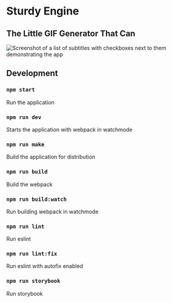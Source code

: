 # Sturdy Engine

## The Little GIF Generator That Can

![Screenshot of a list of subtitles with checkboxes next to them demonstrating the app](https://user-images.githubusercontent.com/33750/167057745-cf7d4551-ca5d-463d-b5ad-866281c05fe0.png)

## Development

### `npm start`

Run the application

### `npm run dev`

Starts the application with webpack in watchmode

### `npm run make`

Build the application for distribution

### `npm run build`

Build the webpack

### `npm run build:watch`

Run building webpack in watchmode

### `npm run lint`

Run eslint

### `npm run lint:fix`

Run eslint with autofix enabled

### `npm run storybook`

Run storybook
